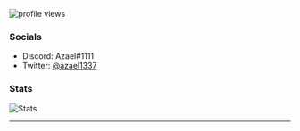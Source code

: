 ![profile views](https://profile-counter.glitch.me/azaelgg/count.svg)

### Socials
  - Discord: Azael#1111
  - Twitter: [@azael1337](https://twitter.com/azael1337)


### Stats
![Stats](https://github-readme-stats-eight-theta.vercel.app/api?username=azaelgg&show_icons=true&theme=omni&include_all_commits=true&count_private=true)

---
